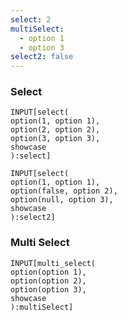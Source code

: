 ```yaml
---
select: 2
multiSelect:
  - option 1
  - option 3
select2: false
---
```


### Select
```meta-bind
INPUT[select(
option(1, option 1), 
option(2, option 2), 
option(3, option 3), 
showcase
):select]
```

```meta-bind
INPUT[select(
option(1, option 1), 
option(false, option 2), 
option(null, option 3), 
showcase
):select2]
```


### Multi Select
```meta-bind
INPUT[multi_select(
option(option 1), 
option(option 2), 
option(option 3), 
showcase
):multiSelect]

```